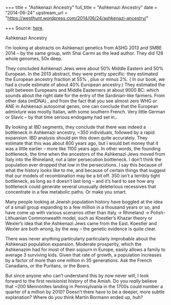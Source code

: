 +++
title = "Ashkenazi Ancestry"
full_title = "Ashkenazi Ancestry"
date = "2014-06-24"
upstream_url = "https://westhunt.wordpress.com/2014/06/24/ashkenazi-ancestry/"

+++
Source: [here](https://westhunt.wordpress.com/2014/06/24/ashkenazi-ancestry/).

Ashkenazi Ancestry

I’m looking at abstracts on Ashkenazi genetics from ASHG 2013 and SMBE
2014 – by the same group, with Shai Carmi as the lead author. They did
128 whole genomes, 50x deep.

They concluded Ashkenazi Jews were about 50% Middle Eastern and 50%
European. In the 2013 abstract, they were pretty specific: they
estimated the European ancestry fraction at 55% , plus or minus 2%. ( In
our book, we had a crude estimate of about 40% European ancestry.) They
estimated the split between Europeans and Middle Easterners at about
9000 BC: which sounds about the right date for the entry of the
Sardinian-like farmers. From other data (mtDNA) , and from the fact
that you see almost zero WHG or ANE in Ashkenazi autosomal genes, one
can conclude that the European admixture was mostly Italian, with some
southern French. Very little German or Slavic – by that time serious
endogamy had set in..

By looking at IBD segments, they conclude that there was indeed a
bottleneck in Ashkenazi ancestry, \~350 individuals, followed by a rapid
expansion. IBD analysis should pin this down quite accurately. They
estimate that this was about 800 years ago, but I would bet money that
it was a little earlier – more like 1100 years ago. In other words, the
founding bottleneck, the time when the ancestors of the Ashkenazi Jews
moved from Italy into the Rhineland, not a later persecution
bottleneck. I don’t think the population ever dropped that low in the
persecutions. I say this because of what the history looks like to me,
and because of certain things that suggest that our models of
recombination may be a bit off. 350 isn’t a terribly tight bottleneck,
as long as it doesn’t last long – and it’s hard to see how any
bottleneck could generate several unusually deleterious recessives that
concentrate in a few metabolic paths. Or make you smart.

Many people looking at Jewish population history have boggled at the
idea of a small group expanding to a few million in a thousand years or
so, and have come up with various scenarios other than Italy ->
Rhineland -> Polish-Lithuanian Commonwealth model, such as Koestler’s
Khazar theory or Wexler’s idea that the Ashkenazi Jews came from the
East. Koestler and Wexler are both wrong, by the way – the genetic
evidence is quite clear.

There was never anything particularly particularly improbable about the
Ashkenazi population expansion. Moderate prosperity, which the
Ashkenazim had for most of their sojourn in Europe, easily allows a
family to average 3 surviving kids. Given that rate of growth, a
population increases by a factor of more than one million in 35
generations. Ask the French Canadians, or the Puritans, or the Boers.

But since anyone who can’t understand this by now never will, I look
forward to the first revisionist history of the Amish. Do you *really*
believe that \~200 Mennonites landing in Pennsylvania in the 1700s could
number a quarter of a million by 2010? Doesn’t there have to be a
deeper, more subtle explanation? Where do *you* think Martin Bormann
ended up, huh?



